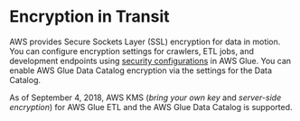 # Encryption in Transit<a name="encryption-in-transit"></a>



AWS provides Secure Sockets Layer \(SSL\) encryption for data in motion\. You can configure encryption settings for crawlers, ETL jobs, and development endpoints using [security configurations](https://docs.aws.amazon.com/glue/latest/dg/console-security-configurations.html) in AWS Glue\. You can enable AWS Glue Data Catalog encryption via the settings for the Data Catalog\.

As of September 4, 2018, AWS KMS \(*bring your own key* and *server\-side encryption*\) for AWS Glue ETL and the AWS Glue Data Catalog is supported\.